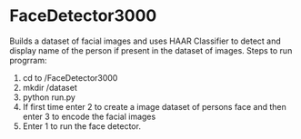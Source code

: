 # FaceDetector3000
Builds a dataset of facial images and uses HAAR Classifier to detect and display name of the person if present in the dataset of images.
Steps to run progrram:

1. cd to /FaceDetector3000
2. mkdir /dataset
3. python run.py
4. If first time enter 2 to create a image dataset of persons face and then enter 3 to encode the facial images
5. Enter 1 to run the face detector.
